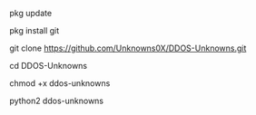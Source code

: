 pkg update

pkg install git 

git clone https://github.com/Unknowns0X/DDOS-Unknowns.git

cd DDOS-Unknowns

chmod +x ddos-unknowns

python2 ddos-unknowns
